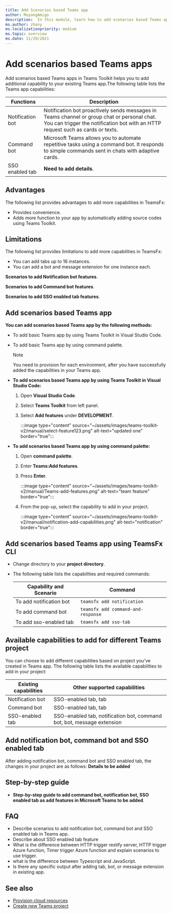 ```yaml
---
title: Add Scenarios based Teams app
author: MuyangAmigo
description:  In this module, learn how to add scenarios based Teams app
ms.author: zhany
ms.localizationpriority: medium
ms.topic: overview
ms.date: 11/29/2021
---
```


# Add scenarios based Teams apps

Add scenarios based Teams apps in Teams Toolkit helps you to add additional capability to your existing Teams app.The following table lists the Teams app capabilities:

|**Functions**|**Description**|
|--------|-------------|
| Notification bot | Notification bot proactively sends messages in Teams channel or group chat or personal chat. You can trigger the notification bot with an HTTP request such as cards or texts.|
| Command bot | Microsoft Teams allows you to automate repetitive tasks using a command bot. It responds to simple commands sent in chats with adaptive cards.|
| SSO enabled tab | **Need to add details**.|

## Advantages

The following list provides advantages to add more capabilities in TeamsFx:

* Provides convenience.
* Adds more function to your app by automatically adding source codes using Teams Toolkit.

## Limitations

The following list provides limitations to add more capabilities in TeamsFx:

* You can add tabs up to 16 instances.
* You can add a bot and message extension for one instance each.

**Scenarios to add Notification bot features**.

**Scenarios to add Command bot features**.

**Scenarios to add SSO enabled tab features**.

## Add scenarios based Teams app

**You can add scenarios based Teams app by the following methods:**

* To add basic Teams app by using Teams Toolkit in Visual Studio Code.
* To add basic Teams app by using command palette.

  > [!Note]
  > You need to provision for each environment, after you have successfully added the capabilities in your Teams app.

* **To add scenarios based Teams app by using Teams Toolkit in Visual Studio Code:**

   1. Open **Visual Studio Code**.
   1. Select **Teams Toolkit** from left panel.
   1. Select **Add features** under **DEVELOPMENT**.

       :::image type="content" source="~/assets/images/teams-toolkit-v2/manual/select-feature123.png" alt-text="updated one" border="true":::

* **To add scenarios based Teams app by using command palette:**

   1. Open **command palette**.
   1. Enter **Teams:Add features**.
   1. Press **Enter**.

       :::image type="content" source="~/assets/images/teams-toolkit-v2/manual/Teams-add-features.png" alt-text="team feature" border="true":::

   1. From the pop-up, select the capability to add in your project.

       :::image type="content" source="~/assets/images/teams-toolkit-v2/manual/notification-add-capabilities.png" alt-text="notification" border="true":::

## Add scenarios based Teams app using TeamsFx CLI

* Change directory to your **project directory**.
* The following table lists the capabilities and required commands:

  |Capability and Scenario| Command|
  |-----------------------|----------|
  |To add notification bot |`teamsfx add notification`|
  |To add command bot |`teamsfx add command-and-response`|
  |To add sso-enabled tab |`teamsfx add sso-tab`|

## Available capabilities to add for different Teams project

You can choose to add different capabilities based on project you've created in Teams app.
The following table lists the available capabilities to add in your project:

|Existing capabilities|Other supported capabilities|
|--------------------|--------------------|
|Notification bot |SSO-enabled tab, tab|
|Command bot |SSO-enabled tab, tab|
|SSO-enabled tab |SSO-enabled tab, notification bot, command bot, bot, message extension|

## Add notification bot, command bot and SSO enabled tab

After adding notification bot, command bot and SSO enabled tab, the changes in your project are as follows:
**Details to be added**

## Step-by-step guide

* **Step-by-step guide to add command bot, notification bot, SSO enabled tab as add features in Microsoft Teams to be added**.

## FAQ

* Describe scenarios to add notification bot, command bot and SSO enabled tab in Teams app.
* Describe about SSO enabled tab feature
* What is the difference between HTTP trigger restify server, HTTP trigger Azure function, Timer trigger Azure function and explain scenarios to use trigger.
* what is the difference between Typescript and JavaScript.
* Is there any specific output after adding tab, bot, or message extension in existing app.

## See also

* [Provision cloud resources](provision.md)
* [Create new Teams project](create-new-project.md)
